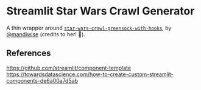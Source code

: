 # Streamlit Star Wars Crawl Generator


A thin wrapper around [`star-wars-crawl-greensock-with-hooks`](https://github.com/mandiwise/star-wars-crawl-greensock-with-hooks), by [@mandiwise](https://github.com/mandiwise) (credits to her! 👏).


## References

https://github.com/streamlit/component-template
https://towardsdatascience.com/how-to-create-custom-streamlit-components-de6a00a7d5ab